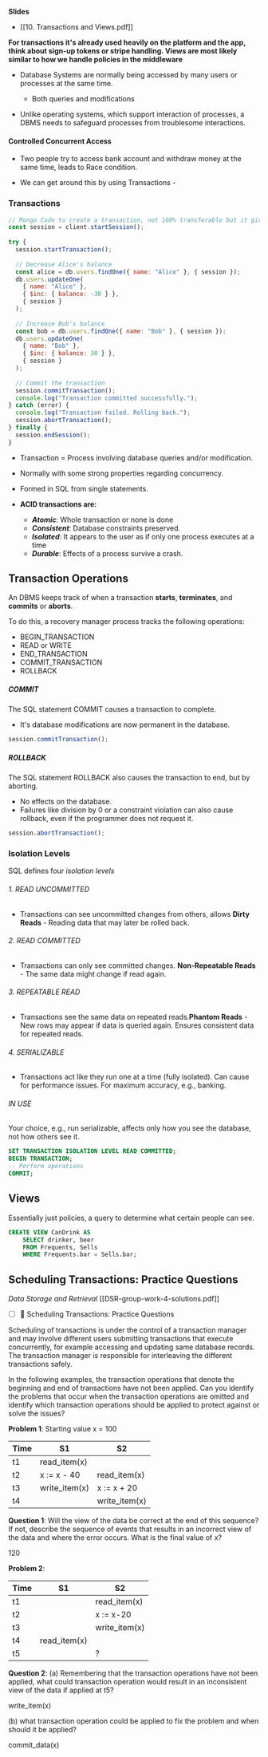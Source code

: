 **Slides**
- [[10. Transactions and Views.pdf]]

**For transactions it's already used heavily on the platform and the app, think about sign-up tokens or stripe handling. Views are most likely similar to how we handle policies in the middleware**

- Database Systems are normally being accessed by many users or processes at the same time.
	- Both queries and modifications

- Unlike operating systems, which support interaction of processes, a DBMS needs to safeguard processes from troublesome interactions.

#### Controlled Concurrent Access

- Two people try to access bank account and withdraw money at the same time, leads to Race condition.

- We can get around this by using Transactions -

### Transactions

```javascript
// Mongo Code to create a transaction, not 100% transferable but it gives a good idea of how this will work.
const session = client.startSession();  
  
try {  
  session.startTransaction();  
  
  // Decrease Alice's balance  
  const alice = db.users.findOne({ name: "Alice" }, { session });  
  db.users.updateOne(  
    { name: "Alice" },  
    { $inc: { balance: -30 } },  
    { session }  
  );  
  
  // Increase Bob's balance  
  const bob = db.users.findOne({ name: "Bob" }, { session });  
  db.users.updateOne(  
    { name: "Bob" },  
    { $inc: { balance: 30 } },  
    { session }  
  );  
  
  // Commit the transaction  
  session.commitTransaction();  
  console.log("Transaction committed successfully.");  
} catch (error) {  
  console.log("Transaction failed. Rolling back.");  
  session.abortTransaction();  
} finally {  
  session.endSession();  
}
```

- Transaction = Process involving database queries and/or modification.
- Normally with some strong properties regarding concurrency.
- Formed in SQL from single statements.

- **ACID transactions are:**
	- ***Atomic***: Whole transaction or none is done
	- ***Consistent***: Database constraints preserved.
	- ***Isolated***: It appears to the user as if only one process executes at a time
	- ***Durable***: Effects of a process survive a crash.


## Transaction Operations
An DBMS keeps track of when a transaction **starts**, **terminates**, and **commits** or **aborts**.

To do this, a recovery manager process tracks the following operations: 

- BEGIN_TRANSACTION
- READ or WRITE
- END_TRANSACTION
- COMMIT_TRANSACTION
- ROLLBACK

##### COMMIT
The SQL statement COMMIT causes a transaction to complete. 

- It's database modifications are now permanent in the database.

```javascript
session.commitTransaction();
```

##### ROLLBACK
 The SQL statement ROLLBACK also causes the transaction to end, but by aborting. 

 - No effects on the database. 
 - Failures like division by 0 or a constraint violation can also cause rollback, even if the programmer does not request it.

```javascript
session.abortTransaction();
```

### Isolation Levels
SQL defines four *isolation levels*
###### 1. READ UNCOMMITTED
- Transactions can see uncommitted changes from others, allows **Dirty Reads** - Reading data that may later be rolled back.
###### 2. READ COMMITTED
- Transactions can only see committed changes. **Non-Repeatable Reads** - The same data might change if read again.
###### 3. REPEATABLE READ
- Transactions see the same data on repeated reads.**Phantom Reads** - New rows may appear if data is queried again. Ensures consistent data for repeated reads.
###### 4. SERIALIZABLE
- Transactions act like they run one at a time (fully isolated). Can cause for performance issues. For maximum accuracy, e.g., banking.

###### IN USE
Your choice, e.g., run serializable, affects only how you see the database, not how others see it.

```sql
SET TRANSACTION ISOLATION LEVEL READ COMMITTED;
BEGIN TRANSACTION;
-- Perform operations
COMMIT;
```

## Views
Essentially just policies, a query to determine what certain people can see.

```sql
CREATE VIEW CanDrink AS
	SELECT drinker, beer 
	FROM Frequents, Sells 
	WHERE Frequents.bar = Sells.bar;
```

## Scheduling Transactions: Practice Questions
*Data Storage and Retrieval*
[[DSR-group-work-4-solutions.pdf]]

- [ ] 🔼  Scheduling Transactions: Practice Questions

Scheduling of transactions is under the control of a transaction manager and may involve different users submitting transactions that execute concurrently, for example accessing and updating same database records. The transaction manager is responsible for interleaving the different transactions safely.

In the following examples, the transaction operations that denote the beginning and end of transactions have not been applied. Can you identify the problems that occur when the transaction operations are omitted and identify which transaction operations should be applied to protect against or solve the issues?

**Problem 1**: Starting value x = 100 

| Time | S1            | S2            |
| ---- | ------------- | ------------- |
| t1   | read_item(x)  |               |
| t2   | x := x - 40   | read_item(x)  |
| t3   | write_item(x) | x := x + 20   |
| t4   |               | write_item(x) |

**Question 1**: Will the view of the data be correct at the end of this sequence? If not, describe the sequence of events that results in an incorrect view of the data and where the error occurs. What is the final value of x?

120

**Problem 2**: 

| Time | S1           | S2            |
| ---- | ------------ | ------------- |
| t1   |              | read_item(x)  |
| t2   |              | x := x-20     |
| t3   |              | write_item(x) |
| t4   | read_item(x) |               |
| t5   |              | ?             |

**Question 2**: (a) Remembering that the transaction operations have not been applied, what could transaction operation would result in an inconsistent view of the data if applied at t5?

write_item(x)

(b) what transaction operation could be applied to fix the problem and when should it be applied?

commit_data(x)

